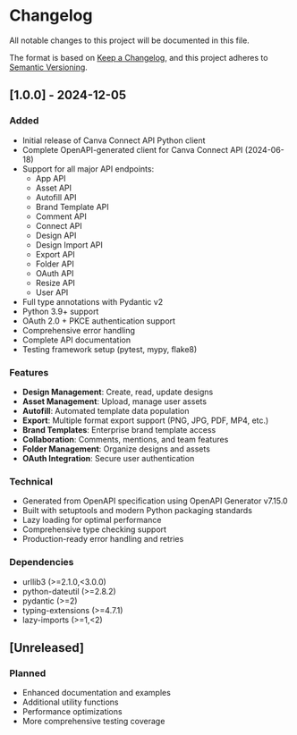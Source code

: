 # Changelog

All notable changes to this project will be documented in this file.

The format is based on [Keep a Changelog](https://keepachangelog.com/en/1.0.0/),
and this project adheres to [Semantic Versioning](https://semver.org/spec/v2.0.0.html).

## [1.0.0] - 2024-12-05

### Added
- Initial release of Canva Connect API Python client
- Complete OpenAPI-generated client for Canva Connect API (2024-06-18)
- Support for all major API endpoints:
  - App API
  - Asset API  
  - Autofill API
  - Brand Template API
  - Comment API
  - Connect API
  - Design API
  - Design Import API
  - Export API
  - Folder API
  - OAuth API
  - Resize API
  - User API
- Full type annotations with Pydantic v2
- Python 3.9+ support
- OAuth 2.0 + PKCE authentication support
- Comprehensive error handling
- Complete API documentation
- Testing framework setup (pytest, mypy, flake8)

### Features
- **Design Management**: Create, read, update designs
- **Asset Management**: Upload, manage user assets  
- **Autofill**: Automated template data population
- **Export**: Multiple format export support (PNG, JPG, PDF, MP4, etc.)
- **Brand Templates**: Enterprise brand template access
- **Collaboration**: Comments, mentions, and team features
- **Folder Management**: Organize designs and assets
- **OAuth Integration**: Secure user authentication

### Technical
- Generated from OpenAPI specification using OpenAPI Generator v7.15.0
- Built with setuptools and modern Python packaging standards
- Lazy loading for optimal performance
- Comprehensive type checking support
- Production-ready error handling and retries

### Dependencies
- urllib3 (>=2.1.0,<3.0.0)
- python-dateutil (>=2.8.2)
- pydantic (>=2)
- typing-extensions (>=4.7.1)
- lazy-imports (>=1,<2)

## [Unreleased]

### Planned
- Enhanced documentation and examples
- Additional utility functions
- Performance optimizations
- More comprehensive testing coverage